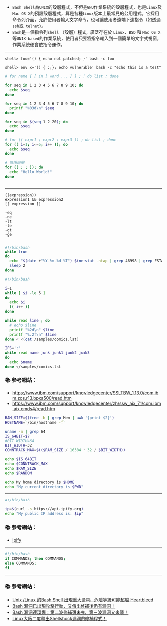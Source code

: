 - `Bash Shell`為`UNIX`的殼層程式，不但是`GNU`作業系統的殼層程式，也是`Linux`及`Mac OS X`的預設殼層程式，算是各種`Linux`版本上最常見的公用程式。它採用命令列介面，允許使用者輸入文字命令，也可讓使用者遠端下達指令（如透過`ssh`或` telnet`）。
- `Bash`是一個指令列`shell` （殼層）程式，廣泛存在於 `Linux`、`BSD` 和 `Mac OS X` 等`UNIX-based`的作業系統，使用者只要將指令輸入到一個簡單的文字式視窗，作業系統便會依指令運作。

---
```console
shell> foo='() { echo not patched; }' bash -c foo
```

```console
shell> env x='() { :;}; echo vulnerable' bash -c "echo this is a test"
```

```sh
# for name [ [ in [ word ... ] ] ; ] do list ; done

for seq in 1 2 3 4 5 6 7 8 9 10; do
  echo $seq
done

for seq in 1 2 3 4 5 6 7 8 9 10; do
  printf "%03d\n" $seq
done

for seq in $(seq 1 2 20); do
  echo $seq
done

# for (( expr1 ; expr2 ; expr3 )) ; do list ; done
for (( i=1; i<=5; i++ )); do
  echo $seq
done

# 無限迴圈
for (( ; ; )); do
  echo "Hello World!"
done
 
```
---

```
((expression))
expression1 && expression2
[[ expression ]]

-eq
-ne
-lt
-le
-gt
-ge
  
```

```sh
#!/bin/bash
while true
do
  echo "$(date +"%Y-%m-%d %T") $(netstat -ntap | grep 46998 | grep ESTABLISHED | wc -l)" | tee -a LogFile
  sleep 2
done
```

```sh
#!/bin/bash

i=1
while [ $i -le 5 ]
do
  echo $i
  (( i++ ))
done
```


```sh
while read line ; do
  # echo $line
  printf "%2d\n" $line
  printf "%.2f\n" $line  
done < <(cat /samples/comics.lst)
```

```sh
IFS=':'
while read name junk junk1 junk2 junk3
do
  echo $name
done </samples/comics.lst
```

### :books: 參考網站：
- https://www.ibm.com/support/knowledgecenter/SSLTBW_1.13.0/com.ibm.zos.r13.bpxa500/read.htm
- https://www.ibm.com/support/knowledgecenter/zh/ssw_aix_71/com.ibm.aix.cmds4/read.htm


```sh
RAM_SIZE=$(free -b | grep Mem | awk '{print $2}')
HOSTNAME=`/bin/hostname -f`

uname -m | grep 64
IS_64BIT=$?
#BIT_WIDTH=64
BIT_WIDTH=32
CONNTRACK_MAX=$(($RAM_SIZE / 16384 * 32 / $BIT_WIDTH))

echo $IS_64BIT
echo $CONNTRACK_MAX
echo $RAM_SIZE
echo $RANDOM

echo My home directory is $HOME
echo "My current directory is $PWD"
```

---
```sh
#!/bin/bash

ip=$(curl -s https://api.ipify.org)
echo "My public IP address is: $ip"
```

### :books: 參考網站：
- [ipify](https://www.ipify.org/)

---

```sh
#!/bin/bash
if COMMANDS; then COMMANDS;
else COMMANDS;
fi
```

---

### :books: 參考網站：
- [Unix /Linux 的Bash Shell 出現重大漏洞，危險等級可能超越 Heartbleed](http://www.ithome.com.tw/news/91107)
- [Bash 漏洞已出現攻擊行動，又傳出修補後仍有漏洞！](http://www.ithome.com.tw/news/91148)
- [Bash 漏洞連環爆：第二波修補還未完，第三波漏洞又來襲！](http://www.ithome.com.tw/news/91233)
- [Linux大廠二度釋出Shellshock漏洞的修補程式！](http://www.ithome.com.tw/news/91180)